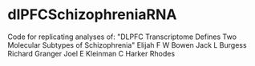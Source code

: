 # dlPFCSchizophreniaRNA
Code for replicating analyses of:
"DLPFC Transcriptome Defines Two Molecular Subtypes of Schizophrenia"
Elijah F W Bowen
Jack L Burgess
Richard Granger
Joel E Kleinman
C Harker Rhodes
